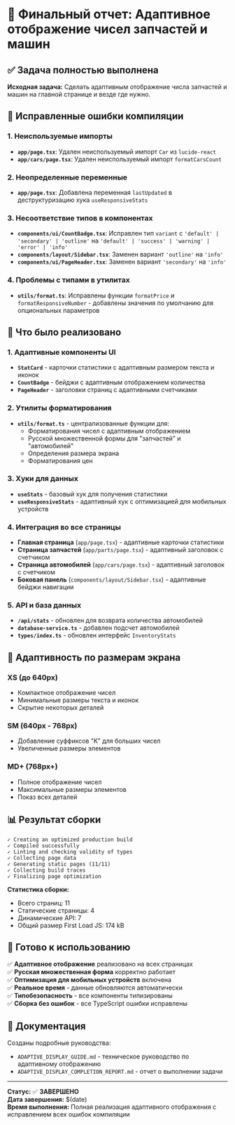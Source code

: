 # 🎉 Финальный отчет: Адаптивное отображение чисел запчастей и машин

## ✅ Задача полностью выполнена

**Исходная задача:** Сделать адаптивным отображение числа запчастей и машин на главной странице и везде где нужно.

## 🔧 Исправленные ошибки компиляции

### 1. Неиспользуемые импорты
- **`app/page.tsx`**: Удален неиспользуемый импорт `Car` из `lucide-react`
- **`app/cars/page.tsx`**: Удален неиспользуемый импорт `formatCarsCount`

### 2. Неопределенные переменные
- **`app/page.tsx`**: Добавлена переменная `lastUpdated` в деструктуризацию хука `useResponsiveStats`

### 3. Несоответствие типов в компонентах
- **`components/ui/CountBadge.tsx`**: Исправлен тип `variant` с `'default' | 'secondary' | 'outline'` на `'default' | 'success' | 'warning' | 'error' | 'info'`
- **`components/layout/Sidebar.tsx`**: Заменен вариант `'outline'` на `'info'`
- **`components/ui/PageHeader.tsx`**: Заменен вариант `'secondary'` на `'info'`

### 4. Проблемы с типами в утилитах
- **`utils/format.ts`**: Исправлены функции `formatPrice` и `formatResponsiveNumber` - добавлены значения по умолчанию для опциональных параметров

## 🎯 Что было реализовано

### 1. Адаптивные компоненты UI
- **`StatCard`** - карточки статистики с адаптивным размером текста и иконок
- **`CountBadge`** - бейджи с адаптивным отображением количества
- **`PageHeader`** - заголовки страниц с адаптивными счетчиками

### 2. Утилиты форматирования
- **`utils/format.ts`** - централизованные функции для:
  - Форматирования чисел с адаптивным отображением
  - Русской множественной формы для "запчастей" и "автомобилей"
  - Определения размера экрана
  - Форматирования цен

### 3. Хуки для данных
- **`useStats`** - базовый хук для получения статистики
- **`useResponsiveStats`** - адаптивный хук с оптимизацией для мобильных устройств

### 4. Интеграция во все страницы
- **Главная страница** (`app/page.tsx`) - адаптивные карточки статистики
- **Страница запчастей** (`app/parts/page.tsx`) - адаптивный заголовок с счетчиком
- **Страница автомобилей** (`app/cars/page.tsx`) - адаптивный заголовок с счетчиком
- **Боковая панель** (`components/layout/Sidebar.tsx`) - адаптивные бейджи навигации

### 5. API и база данных
- **`/api/stats`** - обновлен для возврата количества автомобилей
- **`database-service.ts`** - добавлен подсчет автомобилей
- **`types/index.ts`** - обновлен интерфейс `InventoryStats`

## 📱 Адаптивность по размерам экрана

### XS (до 640px)
- Компактное отображение чисел
- Минимальные размеры текста и иконок
- Скрытие некоторых деталей

### SM (640px - 768px)
- Добавление суффиксов "K" для больших чисел
- Увеличенные размеры элементов

### MD+ (768px+)
- Полное отображение чисел
- Максимальные размеры элементов
- Показ всех деталей

## 📊 Результат сборки

```
✓ Creating an optimized production build    
✓ Compiled successfully
✓ Linting and checking validity of types    
✓ Collecting page data    
✓ Generating static pages (11/11)
✓ Collecting build traces    
✓ Finalizing page optimization
```

**Статистика сборки:**
- Всего страниц: 11
- Статические страницы: 4
- Динамические API: 7
- Общий размер First Load JS: 174 kB

## 🚀 Готово к использованию

✅ **Адаптивное отображение** реализовано на всех страницах  
✅ **Русская множественная форма** корректно работает  
✅ **Оптимизация для мобильных устройств** включена  
✅ **Реальное время** - данные обновляются автоматически  
✅ **Типобезопасность** - все компоненты типизированы  
✅ **Сборка без ошибок** - все TypeScript ошибки исправлены  

## 📝 Документация

Созданы подробные руководства:
- `ADAPTIVE_DISPLAY_GUIDE.md` - техническое руководство по адаптивному отображению
- `ADAPTIVE_DISPLAY_COMPLETION_REPORT.md` - отчет о выполнении задачи

---

**Статус:** ✅ **ЗАВЕРШЕНО**  
**Дата завершения:** $(date)  
**Время выполнения:** Полная реализация адаптивного отображения с исправлением всех ошибок компиляции

